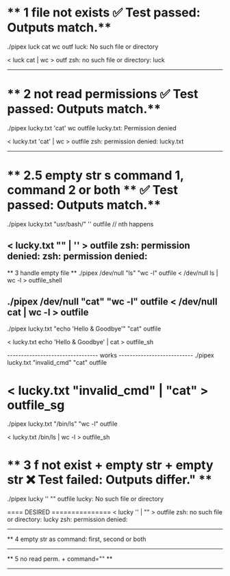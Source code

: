 ** 1 file not exists  ✅ Test passed: Outputs match.**
======================================================

./pipex luck cat wc outf
luck: No such file or directory

 < luck cat | wc > outf
zsh: no such file or directory: luck

--------------------------------

** 2 not read permissions ✅ Test passed: Outputs match.**
===========================================================

./pipex lucky.txt 'cat' wc outfile
lucky.txt: Permission denied

< lucky.txt 'cat' | wc > outfile
zsh: permission denied: lucky.txt

-----------------------------------

** 2.5 empty str s command 1, command 2 or both ** ✅ Test passed: Outputs match.**
===================================================

./pipex lucky.txt "usr/bash/" '' outfile // nth happens

< lucky.txt "" | '' > outfile
zsh: permission denied: 
zsh: permission denied: 
---------------------------------------------------

** 3 handle empty file **
./pipex /dev/null "ls" "wc -l" outfile
< /dev/null ls | wc -l > outfile_shell

./pipex /dev/null "cat" "wc -l" outfile
< /dev/null cat | wc -l > outfile
------------------------------------------------

./pipex lucky.txt "echo 'Hello & Goodbye'" "cat" outfile

< lucky.txt echo 'Hello & Goodbye' | cat > outfile_sh

--------------------------------- works ---------------------------
./pipex lucky.txt "invalid_cmd" "cat" outfile

< lucky.txt "invalid_cmd" | "cat" > outfile_sg
============================================

./pipex lucky.txt "/bin/ls" "wc -l" outfile

< lucky.txt /bin/ls | wc -l > outfile_sh



** 3 f not exist + empty str + empty str ❌ Test failed: Outputs differ." **
==============================================================================

./pipex lucky '' "" outfile
lucky: No such file or directory

==== DESIRED ===============
< lucky '' | "" > outfile
zsh: no such file or directory: lucky
zsh: permission denied: 

------------------------------------
** 4 empty str as command: first, second or both 


-----------------------------------------------

** 5 no read perm. + command="" **


-------------------------------